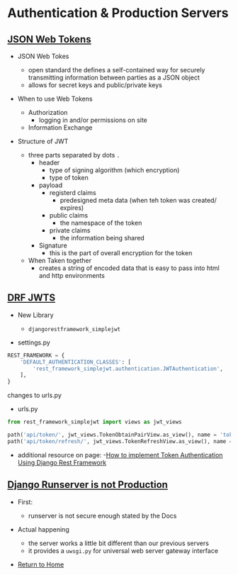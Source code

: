 # Authentication & Production Servers

## [JSON Web Tokens](https://jwt.io/introduction/)
- JSON Web Tokes
  - open standard the defines a self-contained way for securely transmitting information between parties as a JSON object
  - allows for secret keys and public/private keys

- When to use Web Tokens
  - Authorization
    - logging in and/or permissions on site
  - Information Exchange

- Structure of JWT
  - three parts separated by dots `.`
    - header
      - type of signing algorithm (which encryption)
      - type of token
    - payload
      - registerd claims
        - predesigned meta data (when teh token was created/ expires)
      - public claims
        - the namespace of the token
      - private claims
        - the information being shared
    - Signature
      - this is the part of overall encryption for the token
  - When Taken together
    - creates a string of encoded data that is easy to pass into html and http environments

## [DRF JWTS](https://simpleisbetterthancomplex.com/tutorial/2018/12/19/how-to-use-jwt-authentication-with-django-rest-framework.html)  

- New Library
  - `djangorestframework_simplejwt`

- settings.py
```python
REST_FRAMEWORK = {
    'DEFAULT_AUTHENTICATION_CLASSES': [
        'rest_framework_simplejwt.authentication.JWTAuthentication',
    ],
}
```

changes to urls.py
- urls.py
``` python
from rest_framework_simplejwt import views as jwt_views

path('api/token/', jwt_views.TokenObtainPairView.as_view(), name = 'token_obtain_pair'),
path('api/token/refresh/', jwt_views.TokenRefreshView.as_view(), name = 'token_refresh')
```
  - additional resource on page:
    -[How to implement Token Authentication Using Django Rest Framework](https://simpleisbetterthancomplex.com/tutorial/2018/11/22/how-to-implement-token-authentication-using-django-rest-framework.html)

## [Django Runserver is not Production](https://vsupalov.com/django-runserver-in-production/)
- First:
  - runserver is not secure enough stated by the Docs

- Actual happening
  - the server works a little bit different than our previous servers
  - it provides a `uwsgi.py` for universal web server gateway interface
  
- [Return to Home](README.md)